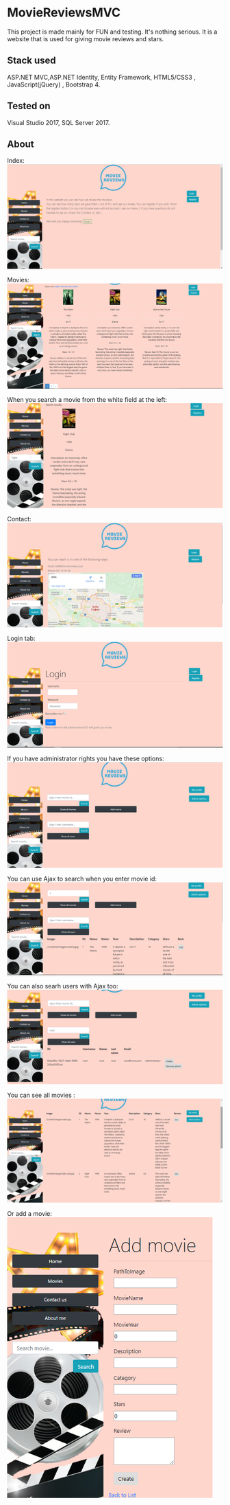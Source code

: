 # MovieReviewsMVC
This project is made mainly for FUN and testing. It's nothing serious. 
It is a website that is used for giving movie reviews and stars.

## Stack used
ASP.NET MVC,ASP.NET Identity, Entity Framework, HTML5/CSS3 , JavaScript(jQuery) , Bootstrap 4.


## Tested on
Visual Studio 2017, SQL Server 2017.


## About

Index:
![Index](https://github.com/BackNot/MovieReviewsMVC/blob/master/PicturesOfProject/Index.png)

Movies:
![Movies](https://github.com/BackNot/MovieReviewsMVC/blob/master/PicturesOfProject/Screenshot_1.png)

When you search a movie from the white field at the left:
![Search](https://github.com/BackNot/MovieReviewsMVC/blob/master/PicturesOfProject/Search.png)

Contact:
![Contact](https://github.com/BackNot/MovieReviewsMVC/blob/master/PicturesOfProject/About.png)


Login tab:
![Login](https://github.com/BackNot/MovieReviewsMVC/blob/master/PicturesOfProject/login.png)


If you have administrator rights you have these options:
![AdminOptions](https://github.com/BackNot/MovieReviewsMVC/blob/master/PicturesOfProject/AdminOptions.png)

You can use Ajax to search when you enter movie id:
![AjaxSearch](https://github.com/BackNot/MovieReviewsMVC/blob/master/PicturesOfProject/AjaxSearch1.png)


You can also searh users with Ajax too:
![AjaxSearch](https://github.com/BackNot/MovieReviewsMVC/blob/master/PicturesOfProject/AjaxSearch2.png)


You can see all movies :
![SeeMovies](https://github.com/BackNot/MovieReviewsMVC/blob/master/PicturesOfProject/ShowAllMovies.png)

Or add a movie:
![AddMovie](https://github.com/BackNot/MovieReviewsMVC/blob/master/PicturesOfProject/AddMovie.png)
